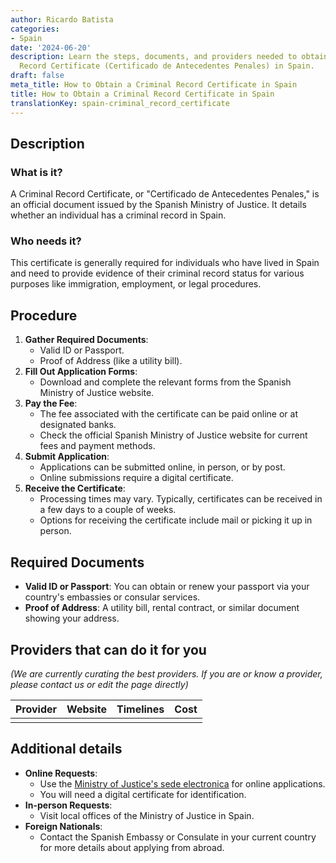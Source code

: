```yaml
---
author: Ricardo Batista
categories:
- Spain
date: '2024-06-20'
description: Learn the steps, documents, and providers needed to obtain a Criminal
  Record Certificate (Certificado de Antecedentes Penales) in Spain.
draft: false
meta_title: How to Obtain a Criminal Record Certificate in Spain
title: How to Obtain a Criminal Record Certificate in Spain
translationKey: spain-criminal_record_certificate
---
```





## Description
### What is it?
A Criminal Record Certificate, or "Certificado de Antecedentes Penales," is an official document issued by the Spanish Ministry of Justice. It details whether an individual has a criminal record in Spain.

### Who needs it?
This certificate is generally required for individuals who have lived in Spain and need to provide evidence of their criminal record status for various purposes like immigration, employment, or legal procedures.

## Procedure
1. **Gather Required Documents**:
   - Valid ID or Passport.
   - Proof of Address (like a utility bill).
2. **Fill Out Application Forms**:
   - Download and complete the relevant forms from the Spanish Ministry of Justice website.
3. **Pay the Fee**:
   - The fee associated with the certificate can be paid online or at designated banks.
   - Check the official Spanish Ministry of Justice website for current fees and payment methods.
4. **Submit Application**:
   - Applications can be submitted online, in person, or by post.
   - Online submissions require a digital certificate.
5. **Receive the Certificate**:
   - Processing times may vary. Typically, certificates can be received in a few days to a couple of weeks.
   - Options for receiving the certificate include mail or picking it up in person.

## Required Documents
- **Valid ID or Passport**:
  You can obtain or renew your passport via your country's embassies or consular services.
- **Proof of Address**:
  A utility bill, rental contract, or similar document showing your address.

## Providers that can do it for you
_(We are currently curating the best providers. If you are or know a provider, please contact us or edit the page directly)_

| Provider        | Website         | Timelines       | Cost             |
| --------------- | --------------- | :-------------: | :-------------:  |
|                 |                 |                 |                  |

## Additional details
- **Online Requests**:
  - Use the [Ministry of Justice's sede electronica](https://sede.mjusticia.gob.es) for online applications.
  - You will need a digital certificate for identification.
- **In-person Requests**:
  - Visit local offices of the Ministry of Justice in Spain.
- **Foreign Nationals**:
  - Contact the Spanish Embassy or Consulate in your current country for more details about applying from abroad.
